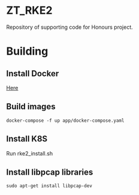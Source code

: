 # ZT_RKE2
Repository of supporting code for Honours project. 

# Building 

## Install Docker 

[Here](https://docs.docker.com/engine/install/ubuntu/)

## Build images

`docker-compose -f up app/docker-compose.yaml`


## Install K8S 
Run rke2_install.sh

## Install libpcap libraries

`sudo apt-get install libpcap-dev` 